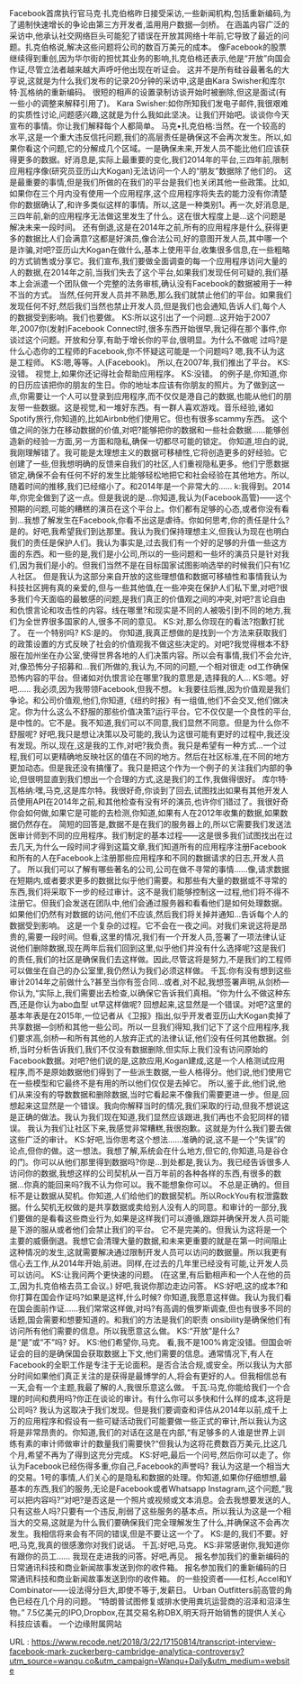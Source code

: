 Facebook首席执行官马克·扎克伯格昨日接受采访,一些新闻机构,包括重新编码,为了遏制快速增长的争论由第三方开发者,滥用用户数据—剑桥。 
 在涵盖内容广泛的采访中,他承认社交网络巨头可能犯了错误在开放其网络十年前,它导致了最近的问题。扎克伯格说,解决这些问题将公司的数百万美元的成本。 
 像Facebook的股票继续得到重创,因为华尔街的担忧其业务的影响,扎克伯格还表示,他是“开放”向国会作证,尽管立法者越来越大声呼吁他出现在听证会。 
 这并不是所有硅谷最著名的大亨说,这就是为什么我们发布的记录20分钟的采访中,这是由Kara Swisher和库尔特·瓦格纳的重新编码。 
 很短的相声的设置录制访谈开始时被删除,但这是面试(有一些小的调整来解释引用了)。 
 Kara Swisher:如你所知我们发电子邮件,我很艰难的实质性讨论,问题感兴趣,这就是为什么我如此坚决。让我们开始吧。谈谈你今天宣布的事情。你让我们解释每个人都简单。 
 马克•扎克伯格:当然。在一个较高的水平,这是一个重大违反信托问题,我们的高层责任是确保这不会再次发生。所以,如果你看这个问题,它的分解成几个区域。一是确保未来,开发人员不能比他们应该获得更多的数据。好消息是,实际上最重要的变化,我们2014年的平台,三四年前,限制应用程序像(研究员亚历山大Kogan)无法访问一个人的“朋友”数据除了他们的。 
 这是最重要的事情,但是我们所做的在我们的平台是我们也关闭其他一些政策。比如,如果你在三个月内没有使用一个应用程序,这个应用程序将失去的能力没有你清楚你的数据确认了,和许多类似这样的事情。所以,这是一种类别1。再一次,好消息是,三四年前,新的应用程序无法做这里发生了什么。这在很大程度上是…这个问题是解决未来一段时间。 
 还有倒退,这是在2014年之前,所有的应用程序是什么,获得更多的数据比人们会满意?这都是好演员,像合法公司,好的意图开发人员,其中哪一个是诈骗,对吧?亚历山大Kogan在做什么,基本上使用平台,收集很多信息,在一些粗略的方式销售或分享它。我们宣布,我们要做全面调查的每一个应用程序访问大量的人的数据,在2014年之前,当我们失去了这个平台,如果我们发现任何可疑的,我们基本上会派遣一个团队做一个完整的法务审核,确认没有Facebook的数据被用于一种不当的方式。 
 当然,任何开发人员并不熟悉,那么我们就禁止他们的平台。如果我们发现任何不好,然后我们当然也禁止开发人员,但是我们也会通知,告诉人们,每个人的数据受到影响。我们也要做。 
 KS:所以这引出了一个问题…这开始于2007年,2007你(发射)Facebook Connect时,很多东西开始很早,我记得在那个事件,你谈过这个问题。开放和分享,有助于增长你的平台,很明显。为什么不做呢 
 过吗?是什么心态你的工程师的Facebook,你不怀疑这可能是一个问题吗? 
 嗯,我不认为这是工程师。 
 KS:嗯,等等。人(Facebook)。 
 所以,在2007年,我们推出了平台。 
 KS:没错。 
 视觉上,如果你还记得社会帮助应用程序。 
 KS:没错。 
 的例子是,你知道,你的日历应该把你的朋友的生日。你的地址本应该有你朋友的照片。为了做到这一点,你需要让一个人可以登录到应用程序,而不仅仅是港自己的数据,也能从他们的朋友带一些数据。这是视觉,和一堆好东西。有一群人喜欢游戏。音乐经验,诸如Spotify旅行,你知道的,比如Airbnb他们使用它。但也有很多scammy东西。 
 这个值之间的张力在移动数据的价值,对吧?能够把你的数据和一些社会数据……能够创造新的经验一方面,另一方面和隐私,确保一切都尽可能的锁定。 
 你知道,坦白的说,我刚理解错了。我可能是太理想主义的数据可移植性,它将创造更多的好经验。它创建了一些,但我想明确的反馈来自我们的社区,人们重视隐私更多。他们宁愿数据锁定,确保不会有任何不好的发生比能够轻松地把它和社会经验在其他地方。所以,随着时间的推移,我们已经缩小了。和2014年是一个非常大的…… 
 k:我得到。2014年,你完全做到了这一点。但是我说的是…你知道,我认为(Facebook高管)——这个预期的问题,可能的糟糕的演员在这个平台上。你们都有足够的心态,或者你没有看到…我想了解发生在Facebook,你看不出这是虐待。你如何思考,你的责任是什么? 
 是的。好吧,我希望我们到达那里。我认为我们保持理想主义,但我认为现在也明白我们的责任是保护人们。我认为事实是,过去我们有一个好的足够的升值一些这方面的东西。和一些的是,我们是小公司,所以的一些问题和一些坏的演员只是针对我们,因为我们是小的。但我们当然不是在目标国家试图影响选举的时候我们只有1亿人社区。 
 但是我认为这部分来自开放的这些理想值和数据可移植性和事情我认为科技社区拥有真的亲爱的,但与一些其他值,在一些冲突在保护人们私下里,对吧?很多我们今天面临的最敏感的问题,是我们真正的价值观之间的冲突,对吧?言论自由和仇恨言论和攻击性的内容。线在哪里?和现实是不同的人被吸引到不同的地方,我们为全世界很多国家的人,很多不同的意见。 
 KS:对,那么你现在的看法?抱歉打扰了。 
 在一个特别吗? 
 KS:是的。 
 你知道,我真正想做的是找到一个方法来获取我们的政策设置的方式反映了社会的价值观我不做这些决定的。对吧?我觉得根本不舒服在加州坐在办公室,使得世界各地的人们决策内容。所以会有事情,我们不会允许,对,像恐怖分子招募和…我们所做的,我认为,不同的问题,一个相对很走 
 od工作确保恐怖内容的平台。但诸如对仇恨言论在哪里?我的意思是,选择我的人… 
 KS:嗯。好吧…… 
 我必须,因为我带领Facebook,但我不想。 
 k:我要往后推,因为价值观是我们争论。和公司价值观,他们,你知道,《纽约时报》有一组值,他们不会交叉,他们做决定。你为什么这么不舒服的那些价值决策?运行平台。它不仅仅是一个良性的平台,是中性的。它不是。我不知道,我们可以不同意,我们显然不同意。但是为什么你不舒服呢? 
 好吧,我只是想让决策以及可能的,我认为这很可能有更好的过程中,我还没有发现。所以,现在,这是我的工作,对吧?我负责。我只是希望有一种方式…一个过程,我们可以更精确地反映社区的值在不同的地方。然后在社区标准,在不同的地方更加动态。但是我还没有搞懂了。我只是把这个作为一个例子的关注我们内部的争论,但很明显直到我们想出一个合理的方式,这是我们的工作,我做得很好。 
 库尔特·瓦格纳:嘿,马克,这是库尔特。我很好奇,你谈到了回去,试图找出如果有其他开发人员使用API在2014年之前,和其他检查有没有坏的演员,也许你们错过了。我很好奇你会如何做,如果它是可能的去检测,你知道,如果有人在2012年收集的数据,如果数据仍然存在。 
 简短的回答是,数据不是在我们的服务器上的,所以它需要我们发送法医审计师到不同的应用程序。我们制定的基本过程——这是很多我们试图找出在过去几天,为什么一段时间才得到这篇文章,我们知道所有的应用程序注册Facebook和所有的人在Facebook上注册那些应用程序和不同的数据请求的日志,开发人员了。 
 所以我们可以了解有哪些著名的公司,公司在做不寻常的事情……像,请求数据在短期内,或者要求更多的数据比似乎他们需要。和那些有大量的数据或不寻常的东西,我们将采取下一步的经过审计。这不是我们能够控制这一过程,他们将不得不注册它。但我们会发送在团队中,他们会通过服务器和看看他们是如何处理数据。如果他们仍然有对数据的访问,他们不应该,然后我们将关掉并通知…告诉每个人的数据受到影响。 
 这是一个复杂的过程。它不会在一夜之间。对我们来说这将是昂贵的,需要一段时间。但看,这里的情况,我们有一个开发人员,签署了一项法律认证说他们删除数据,现在两年后我们回到这里,似乎他们并没有什么选择呢?这是我们的责任,我们的社区是确保我们去这样做。因此,尽管这将是努力,不是我们的工程师可以做坐在自己的办公室里,我仍然认为我们必须这样做。 
 千瓦:你有没有想到这些审计2014年之前做什么?甚至当你有签合同…或者,对不起,我想签署声明,从剑桥—你认为,“实际上,我们需要出去检查,以确保它告诉我们真相。“你为什么不做这种东西,还是你认为abo血型 
 ut早这样做呢? 
 回想起来,这显然是一个错误。对吧?这里的基本年表是在2015年,一位记者从《卫报》指出,似乎开发者亚历山大Kogan卖掉了共享数据—剑桥和其他一些公司。所以一旦我们得知,我们记下了这个应用程序,我们要求高,剑桥—和所有其他的人放弃正式的法律认证,他们没有任何其他数据。剑桥,当时分析告诉我们,我们不仅没有数据删除,但实际上我们没有访问原始的Facebook数据。对吧?他们说的是,这款应用,Kogan建成,这是一个人格测试应用程序,而不是原始数据他们得到了一些派生数据,一些人格得分。他们说,他们使用它在一些模型和它最终不是有用的所以他们仅仅是去掉它。 
 所以,鉴于此,他们说,他们从来没有的导数数据和删除数据,当时它看起来不像我们需要更进一步。但是,回想起来这显然是一个错误。我向你解释当时的情况,我们采取的行动,但我不想说这是正确的做法。我认为我们现在知道,我们显然应该跟进,我们再也不会犯同样的错误。 
 我认为我们让社区下来,我感觉非常糟糕,我很抱歉。这就是为什么我们要去做这些广泛的审计。 
 KS:好吧,当你思考这个想法……准确的说,这不是一个“失误”的论点,但你的做。这一想法。我想了解,系统会在什么地方,但它的,你知道,马是谷仓的门。你可以从他们那里得到数据吗?你是…到处都是,我认为。我已经告诉很多人访问你的数据,我想这样的公司契机从一百万年前的各种各样的东西,有很多的数据…你真的能回来吗?我不认为你可以。我不能想象你可以。 
 不总是正确的。但目标不是让数据从契机。你知道,人们给他们的数据契机。所以RockYou有权泄露数据。什么契机无权做的是共享数据或卖给别人没有人的同意。和审计的一部分,我们要做的是看看这些商业行为,如果是这样我们可以遵循,跟踪并确保开发人员可能是下游的服从或者他们会禁止我们的平台。 
 它不是完美的。但我认为这将是一个主要的威慑倒退。我想它会清理大量的数据,和未来更重要的就是在第一时间阻止这种情况的发生,这就需要解决通过限制开发人员可以访问的数据量。所以我更有信心去工作,从2014年开始,前进。同样,在过去的几年里已经没有可能,让开发人员可以访问。 
 KS:让我问两个更快速的问题。 
 (在这里,有后勤相声和一个人在他的员工,因为扎克伯格去员工会议。) 
 好吧,我说你那边走边问答。 
 KS:好吧,这的成本?和你打算在国会作证吗?如果是这样,什么时候? 
 你知道,我愿意这样做。我认为我们看在国会面前作证……我们常常这样做,对吗?有高调的俄罗斯调查,但也有很多不同的话题,国会需要和想要知道的。和我们的方法是我们的职责 
 onsibility是确保他们有访问所有他们需要的信息。所以我愿意这么做。 
 KS:“开放”是什么?是“是”或“不”吗? 
 好。 
 KS:他们希望你,马克。 
 看,我不是100%肯定没错。但国会听证会的目的是确保国会获取数据上下文,他们需要的信息。通常情况下,有人在Facebook的全职工作是专注于无论面积。是否合法合规,或安全。所以我认为大部分时间如果他们真正关注的是获得是最博学的人,将会有更好的人。但我相信总有一天,会有一个主题,我最了解的人,我很乐意这么做。 
 千瓦:马克,你能给我们一个合理的时间和费用吗?你正在谈论的审计。有什么你可以多快和什么样的成本,这将是公司吗? 
 我认为这取决于我们发现。但是我们要调查和评估从2014年以前,成千上万的应用程序和假设有一些可疑活动我们可能要做一些正式的审计,所以我认为这将是非常昂贵的。你知道,我们的对话在这是在内部,“有足够多的人谁是世界上训练有素的审计师做审计的数量我们需要快?“但我认为这将花费数百万美元,比这几个月,希望不再为了得到这充分完成。 
 KS:好吧,最后一个问号,然后你可以走了。你认为Facebook已经伤得多重,你自己,Facebook的声誉吗? 
 我认为这是一个相当大的交易。1号的事情,人们关心的是隐私和数据的处理。你知道,如果你仔细想想,最基本的东西,我们的服务,无论是Facebook或者Whatsapp Instagram,这个问题,“我可以把内容吗?“对吧?是否这是一个照片或视频或文本消息。会去我想要发送的人,只有这些人吗?只要有一个违反,削弱了这些服务的基本点。所以我认为这是一个相当大的交易,这就是为什么我们要确保我们完全理解发生了什么,并确保这不会再次发生。我相信将来会有不同的错误,但是不要让这一个了。 
 KS:是的,我们不要。好吧,马克,我真的很感激你对我们说话。 
 千瓦:好吧,马克。 
 KS:非常感谢你,我知道你有跟你的员工…… 
 我现在走进我的问答。好吧,再见。 
 报名参加我们的重新编码的日常通讯科技和商业新闻故事发送到你的收件箱。 
 报名参加我们的重新编码的日常通讯科技和商业新闻故事发送到你的收件箱。 
 的一些投资者——红杉,Accel和Y Combinator——设法得分巨大,即使不等于,发薪日。 
 Urban Outfitters前高管的角色已经在几个月的问题。 
 “特朗普试图修复或排水使用粪坑运营商的沼泽和沼泽生物。” 
 7.5亿美元的IPO,Dropbox,在其交易名称DBX,明天将开始销售的提供人关心科技应该看。 
 一个边缘附属网站 
  
   
  URL : https://www.recode.net/2018/3/22/17150814/transcript-interview-facebook-mark-zuckerberg-cambridge-analytica-controversy?utm_source=wanqu.co&utm_campaign=Wanqu+Daily&utm_medium=website